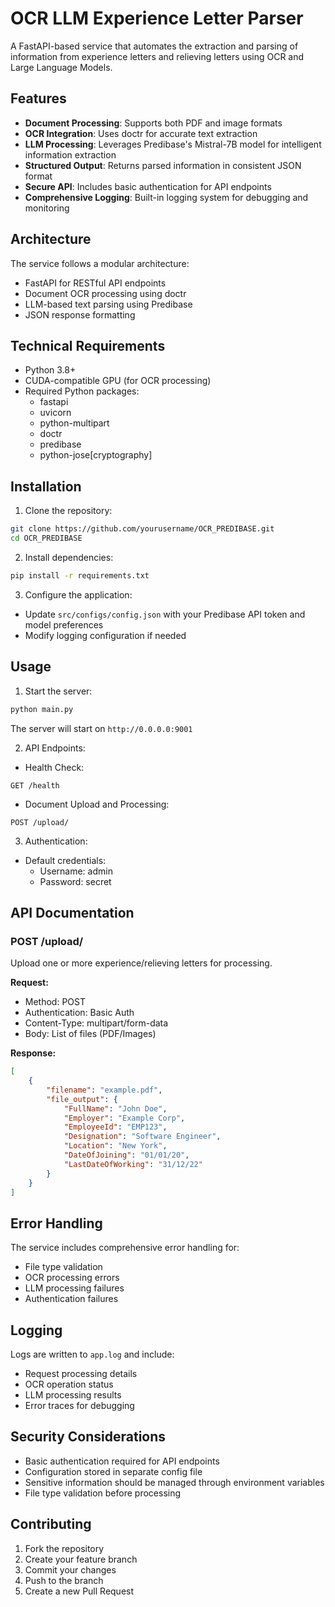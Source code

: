 # OCR LLM Experience Letter Parser

A FastAPI-based service that automates the extraction and parsing of information from experience letters and relieving letters using OCR and Large Language Models.

## Features

- **Document Processing**: Supports both PDF and image formats
- **OCR Integration**: Uses doctr for accurate text extraction
- **LLM Processing**: Leverages Predibase's Mistral-7B model for intelligent information extraction
- **Structured Output**: Returns parsed information in consistent JSON format
- **Secure API**: Includes basic authentication for API endpoints
- **Comprehensive Logging**: Built-in logging system for debugging and monitoring

## Architecture

The service follows a modular architecture:
- FastAPI for RESTful API endpoints
- Document OCR processing using doctr
- LLM-based text parsing using Predibase
- JSON response formatting

## Technical Requirements

- Python 3.8+
- CUDA-compatible GPU (for OCR processing)
- Required Python packages:
  - fastapi
  - uvicorn
  - python-multipart
  - doctr
  - predibase
  - python-jose[cryptography]

## Installation

1. Clone the repository:
```bash
git clone https://github.com/yourusername/OCR_PREDIBASE.git
cd OCR_PREDIBASE
```

2. Install dependencies:
```bash
pip install -r requirements.txt
```

3. Configure the application:
- Update `src/configs/config.json` with your Predibase API token and model preferences
- Modify logging configuration if needed

## Usage

1. Start the server:
```bash
python main.py
```

The server will start on `http://0.0.0.0:9001`

2. API Endpoints:

- Health Check:
```
GET /health
```

- Document Upload and Processing:
```
POST /upload/
```

3. Authentication:
- Default credentials:
  - Username: admin
  - Password: secret

## API Documentation

### POST /upload/

Upload one or more experience/relieving letters for processing.

**Request:**
- Method: POST
- Authentication: Basic Auth
- Content-Type: multipart/form-data
- Body: List of files (PDF/Images)

**Response:**
```json
[
    {
        "filename": "example.pdf",
        "file_output": {
            "FullName": "John Doe",
            "Employer": "Example Corp",
            "EmployeeId": "EMP123",
            "Designation": "Software Engineer",
            "Location": "New York",
            "DateOfJoining": "01/01/20",
            "LastDateOfWorking": "31/12/22"
        }
    }
]
```

## Error Handling

The service includes comprehensive error handling for:
- File type validation
- OCR processing errors
- LLM processing failures
- Authentication failures

## Logging

Logs are written to `app.log` and include:
- Request processing details
- OCR operation status
- LLM processing results
- Error traces for debugging

## Security Considerations

- Basic authentication required for API endpoints
- Configuration stored in separate config file
- Sensitive information should be managed through environment variables
- File type validation before processing

## Contributing

1. Fork the repository
2. Create your feature branch
3. Commit your changes
4. Push to the branch
5. Create a new Pull Request
